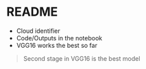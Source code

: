 # README

- Cloud identifier
- Code/Outputs in the notebook
- VGG16 works the best so far
> Second stage in VGG16 is the best model 
